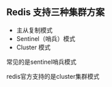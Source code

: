 ## Redis 支持三种集群方案
* 主从复制模式
* Sentinel（哨兵）模式
* Cluster 模式



常见的是sentinel哨兵模式

redis官方支持的是cluster集群模式
